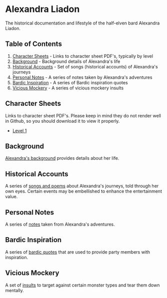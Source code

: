 # Alexandra Liadon

The historical documentation and lifestyle of the half-elven bard Alexandra Liadon.


## Table of Contents

1. [Character Sheets](#character-sheets) - Links to character sheet PDF's, typically by level
2. [Background](#background) - Background details of Alexandra's life
3. [Historical Accounts](#historical-accounts) - Set of songs (historical accounts) of Alexandra's journeys
4. [Personal Notes](#personal-notes) - A series of notes taken by Alexandra's adventures
5. [Bardic Inspiration](#bardic-inspiration) - A series of Bardic inspiration quotes
6. [Vicious Mockery](#vicious-mockery) - A series of vicious mockery insults


## Character Sheets

Links to character sheet PDF's. Please keep in mind they do not render well in Github,
so you should download it to view it properly.

- [Level 1](https://github.com/prezschaefer/alexandra_liadon/blob/master/character_sheets/alexandra_liadon_lvl_1.pdf)


## Background

[Alexandra's background](https://github.com/prezschaefer/alexandra_liadon/blob/master/docs/background.md)
provides details about her life.


## Historical Accounts

A series of [songs and poems](https://github.com/prezschaefer/alexandra_liadon/blob/master/docs/songs/README.md)
about Alexandra's journeys, told through her own eyes. Certain events may be embellished
to enhance the entertainment value.


## Personal Notes

A series of [notes](https://github.com/prezschaefer/alexandra_liadon/blob/master/notes/README.md)
taken from Alexandra's adventures.


## Bardic Inspiration

A series of [bardic quotes](https://github.com/prezscahefer/alexandra_liadon/blob/master/docs/inspirations.md)
that are used to provide party members with inspiration.


## Vicious Mockery

A set of [insults](https://github.com/prezschaefer/alexandra_liadon/blob/master/docs/mockery.md)
to target against certain monster types and tear them down mentally.
